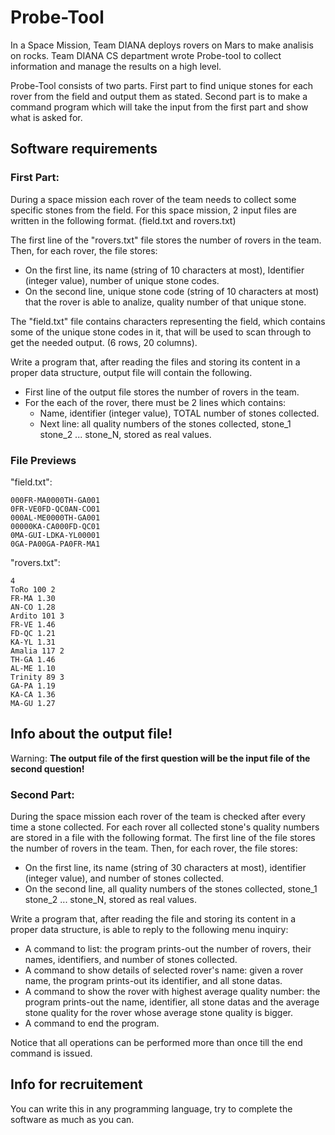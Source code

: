 # Probe-Tool

In a Space Mission, Team DIANA deploys rovers on Mars to make analisis on rocks.
Team DIANA CS department wrote Probe-tool to collect information and manage the results on a high level.

Probe-Tool consists of two parts. First part to find unique stones for each rover from the field and output them as stated. Second part is to make a command program which will take the input from the first part and show what is asked for. 


## Software requirements
### First Part:
During a space mission each rover of the team needs to collect some specific stones from the field. For this space mission, 2 input files are written in the following format. (field.txt and rovers.txt)

The first line of the "rovers.txt" file stores the number of rovers in the team.
Then, for each rover, the file stores:
- On the first line, its name (string of 10 characters at most),
Identifier (integer value), number of unique stone codes.
- On the second line, unique stone code (string of 10 characters at most) that the rover is able to analize, quality number of that unique stone. 

The "field.txt" file contains characters representing the field, which contains some of the unique stone codes in it, that will be used to scan through to get the needed output. (6 rows, 20 columns).

Write a program that, after reading the files and storing its content in a proper data structure, output file will contain the following.
- First line of the output file stores the number of rovers in the team.
- For the each of the rover, there must be 2 lines which contains:
	-  Name, identifier (integer value), TOTAL number of stones collected.
	-  Next line: all quality numbers of the stones collected,
  	   stone_1 stone_2 ... stone_N, stored as real values.
	
### File Previews

"field.txt":
```
000FR-MA0000TH-GA001
0FR-VE0FD-QC0AN-CO01
000AL-ME0000TH-GA001
00000KA-CA000FD-QC01
0MA-GUI-LDKA-YL00001
0GA-PA00GA-PA0FR-MA1

```
"rovers.txt":
```
4
ToRo 100 2
FR-MA 1.30
AN-CO 1.28
Ardito 101 3
FR-VE 1.46
FD-QC 1.21
KA-YL 1.31
Amalia 117 2
TH-GA 1.46
AL-ME 1.10
Trinity 89 3
GA-PA 1.19
KA-CA 1.36
MA-GU 1.27

```
## Info about the output file!
Warning: **The output file of the first question will be the input file of the second question!**
### Second Part:
During the space mission each rover of the team
is checked after every time a stone collected.
For each rover all collected stone's quality numbers are stored in a file with the following
format.
The first line of the file stores the number of rovers in the team.
Then, for each rover, the file stores:
- On the first line, its name (string of 30 characters at most),
  identifier (integer value), and number of stones collected.
- On the second line, all quality numbers of the stones collected,
  stone_1 stone_2 ... stone_N, stored as real values.

Write a program that, after reading the file and storing its content
in a proper data structure, is able to reply to the following menu
inquiry:
- A command to list: the program prints-out the number of rovers, their names,
  identifiers, and number of stones collected.
- A command to show details of selected rover's name: given a rover name, the program prints-out
  its identifier, and all stone datas.
- A command to show the rover with highest average quality number: the program prints-out the name, identifier, all stone datas
  and the average stone quality for the rover whose average stone quality is
  bigger.
- A command to end the program.

Notice that all operations can be performed more than once till the
end command is issued.


## Info for recruitement

You can write this in any programming language,
try to complete the software as much as you can.

